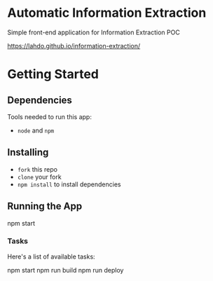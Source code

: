# Automatic Information Extraction
Simple front-end application for Information Extraction POC

https://lahdo.github.io/information-extraction/

# Getting Started
## Dependencies
Tools needed to run this app:
* `node` and `npm`

## Installing
* `fork` this repo
* `clone` your fork
* `npm install` to install dependencies

## Running the App
npm start

### Tasks
Here's a list of available tasks:

npm start
npm run build
npm run deploy